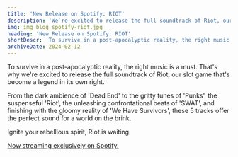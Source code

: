 ```yaml
---
title: 'New Release on Spotify: RIOT'
description: 'We`re excited to release the full soundtrack of Riot, our slot game that`s become a legend in its own right.'
img: img_blog_spotify-riot.jpg
heading: 'New Release on Spotify: RIOT'
shortDescr: 'To survive in a post-apocalyptic reality, the right music is a must. That`s why we`re excited to release the full soundtrack of Riot, our slot game that`s become a legend in its own right.'
archiveDate: 2024-02-12
---
```


To survive in a post-apocalyptic reality, the right music is a must. That's why we're excited to release the full soundtrack of Riot, our slot game that's become a legend in its own right.

From the dark ambience of 'Dead End' to the gritty tunes of 'Punks', the suspenseful 'Riot', the unleashing confrontational beats of 'SWAT', and finishing with the gloomy reality of 'We Have Survivors', these 5 tracks offer the perfect sound for a world on the brink.

Ignite your rebellious spirit, Riot is waiting.

<a href="https://open.spotify.com/album/2PfAiypbXk4rGDOQKnYQSO?si=BRvORRrjQfeAhyIBzO-25g" target="_blank" rel="dofollow">Now streaming exclusively on Spotify.</a>
